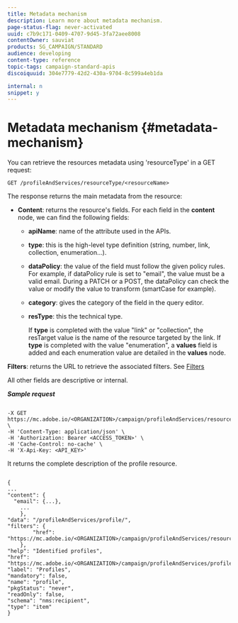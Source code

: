 ```yaml
---
title: Metadata mechanism
description: Learn more about metadata mechanism.
page-status-flag: never-activated
uuid: c7b9c171-0409-4707-9d45-3fa72aee8008
contentOwner: sauviat
products: SG_CAMPAIGN/STANDARD
audience: developing
content-type: reference
topic-tags: campaign-standard-apis
discoiquuid: 304e7779-42d2-430a-9704-8c599a4eb1da

internal: n
snippet: y
---
```


# Metadata mechanism {#metadata-mechanism}

You can retrieve the resources metadata using 'resourceType' in a GET request:

`GET /profileAndServices/resourceType/<resourceName>`

The response returns the main metadata from the resource:

* **Content**: returns the resource's fields. For each field in the **content** node, we can find the following fields:

    * **apiName**: name of the attribute used in the APIs.
    * **type**: this is the high-level type definition (string, number, link, collection, enumeration...).
    * **dataPolicy**: the value of the field must follow the given policy rules. For example, if dataPolicy rule is set to "email", the value must be a valid email. During a PATCH or a POST, the dataPolicy can check the value or modify the value to transform (smartCase for example).
    * **category**: gives the category of the field in the query editor.
    * **resType**: this the technical type.

        If **type** is completed with the value "link" or "collection", the resTarget value is the name of the resource targeted by the link.
        If **type** is completed with the value "enumeration", a **values** field is added and each enumeration value are detailed in the **values** node.

**Filters**: returns the URL to retrieve the associated filters. See [Filters](#filtering)

All other fields are descriptive or internal.

<!-- créer une section au même niveau sur les liens -->
<!-- dans l'exemple: birthdate, email +  mettre 2 liens : un de type 1-1 , 1-N
si on prend l'exemple de l'org unit, on aura un bon exemple lien -->

<!-- plus reparler du node Data -->

***Sample request***

```

-X GET https://mc.adobe.io/<ORGANIZATION>/campaign/profileAndServices/resourceType/profile \
-H 'Content-Type: application/json' \
-H 'Authorization: Bearer <ACCESS_TOKEN>' \
-H 'Cache-Control: no-cache' \
-H 'X-Api-Key: <API_KEY>'

```

It returns the complete description of the profile resource.

```

{
...
"content": {
  "email": {...},
    ...
    },
"data": "/profileAndServices/profile/",
"filters": {
        "href": "https://mc.adobe.io/<ORGANIZATION>/campaign/profileAndServices/resourceType/<PKEY>"
    },
"help": "Identified profiles",
"href": "https://mc.adobe.io/<ORGANIZATION>/campaign/profileAndServices/profile/metadata",
"label": "Profiles",
"mandatory": false,
"name": "profile",
"pkgStatus": "never",
"readOnly": false,
"schema": "nms:recipient",
"type": "item"
}

```

